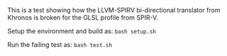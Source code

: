 This is a test showing how the LLVM-SPIRV bi-directional translator from Khronos is broken for
the GLSL profile from SPIR-V.

Setup the environment and build as:
   ```bash setup.sh```

Run the failing test as:
   ```bash test.sh```

